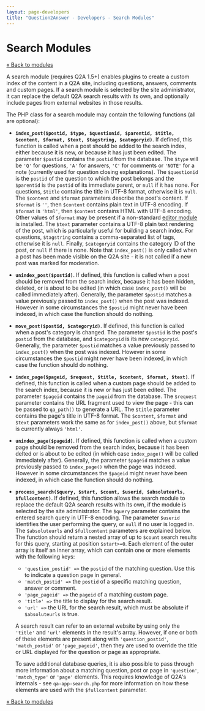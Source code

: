 ```yaml
---
layout: page-developers
title: "Question2Answer - Developers - Search Modules"
---
```


# Search Modules

[« Back to modules](/plugins/modules/)

A search module (requires Q2A 1.5+) enables plugins to create a custom index of the content in a Q2A site, including questions, answers, comments and custom pages. If a search module is selected by the site administrator, it can replace the default Q2A search results with its own, and optionally include pages from external websites in those results.

The PHP class for a search module may contain the following functions (all are optional):

*   **`index_post($postid, $type, $questionid, $parentid, $title, $content, $format, $text, $tagstring, $categoryid)`**. If defined, this function is called when a post should be added to the search index, either because it is new, or because it has just been edited. The parameter `$postid` contains the `postid` from the database. The `$type` will be `'Q'` for questions, `'A'` for answers, `'C'` for comments or `'NOTE'` for a note (currently used for question closing explanations). The `$questionid` is the `postid` of the question to which the post belongs and the `$parentid` is the `postid` of its immediate parent, or `null` if it has none. For questions, `$title` contains the title in UTF-8 format, otherwise it is `null`. The `$content` and `$format` parameters describe the post's content. If `$format` is `''`, then `$content` contains plain text in UTF-8 encoding. If `$format` is `'html'`, then `$content` contains HTML with UTF-8 encoding. Other values of `$format` may be present if a non-standard [editor module](/plugins/modules-editor/) is installed. The `$text` parameter contains a UTF-8 plain text rendering of the post, which is particularly useful for building a search index. For questions, `$tagstring` contains a comma-separated list of tags, otherwise it is `null`. Finally, `$categoryid` contains the category ID of the post, or `null` if there is none. Note that `index_post()` is only called when a post has been made visible on the Q2A site - it is not called if a new post was marked for moderation.
*   **`unindex_post($postid)`**. If defined, this function is called when a post should be removed from the search index, because it has been hidden, deleted, or is about to be edited (in which case `index_post()` will be called immediately after). Generally, the parameter `$postid` matches a value previously passed to `index_post()` when the post was indexed. However in some circumstances the `$postid` might never have been indexed, in which case the function should do nothing.
*   **`move_post($postid, $categoryid)`**. If defined, this function is called when a post's category is changed. The parameter `$postid` is the post's `postid` from the database, and `$categoryid` is its new `categoryid`. Generally, the parameter `$postid` matches a value previously passed to `index_post()` when the post was indexed. However in some circumstances the `$postid` might never have been indexed, in which case the function should do nothing.
*   **`index_page($pageid, $request, $title, $content, $format, $text)`**. If defined, this function is called when a custom page should be added to the search index, because it is new or has just been edited. The parameter `$pageid` contains the `pageid` from the database. The `$request` parameter contains the URL fragment used to view the page - this can be passed to `qa_path()` to generate a URL. The `$title` parameter contains the page's title in UTF-8 format. The `$content`, `$format` and `$text` parameters work the same as for `index_post()` above, but `$format` is currently always `'html'`.
*   **`unindex_page($pageid)`**. If defined, this function is called when a custom page should be removed from the search index, because it has been delted or is about to be edited (in which case `index_page()` will be called immediately after). Generally, the parameter `$pageid` matches a value previously passed to `index_page()` when the page was indexed. However in some circumstances the `$pageid` might never have been indexed, in which case the function should do nothing.
*   **`process_search($query, $start, $count, $userid, $absoluteurls, $fullcontent)`**. If defined, this function allows the search module to replace the default Q2A search results with its own, if the module is selected by the site administrator. The `$query` parameter contains the entered search query in UTF-8 encoding. The parameter `$userid` identifies the user performing the query, or `null` if no user is logged in. The `$absoluteurls` and `$fullcontent` parameters are explained below. The function should return a nested array of up to `$count` search results for this query, starting at position `$start>=0`. Each element of the outer array is itself an inner array, which can contain one or more elements with the following keys:
    *   `'question_postid' =>` the `postid` of the matching question. Use this to indicate a question page in general.
    *   `'match_postid' =>` the `postid` of a specific matching question, answer or comment.
    *   `'page_pageid' =>` the `pageid` of a matching custom page.
    *   `'title' =>` the title to display for the search result.
    *   `'url' =>` the URL for the search result, which must be absolute if `$absoluteurls` is true.

    A search result can refer to an external website by using only the `'title'` and `'url'` elements in the result's array. However, if one or both of these elements are present along with `'question_postid'`, `'match_postid'` or `'page_pageid'`, then they are used to override the title or URL displayed for the question or page as appropriate.

    To save additional database queries, it is also possible to pass through more information about a matching question, post or page in `'question'`, `'match_type'` or `'page'` elements. This requires knowledge of Q2A's internals - see `qa-app-search.php` for more information on how these elements are used with the `$fullcontent` parameter.

[« Back to modules](/plugins/modules/)

